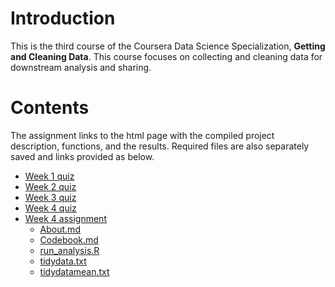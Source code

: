 # Introduction

This is the third course of the Coursera Data Science Specialization, **Getting and Cleaning Data**. This course focuses on collecting and cleaning data for downstream analysis and sharing.


# Contents
The assignment links to the html page with the compiled project description, functions, and the results. Required files are also separately saved and links provided as below.

- [Week 1 quiz](https://wamber-aww.github.io/coursera-data-science/Course3_GetAndCleanData/W1Quiz.html)  
- [Week 2 quiz](https://wamber-aww.github.io/coursera-data-science/Course3_GetAndCleanData/W2Quiz.html)  
- [Week 3 quiz](https://wamber-aww.github.io/coursera-data-science/Course3_GetAndCleanData/W3Quiz.html)  
- [Week 4 quiz](https://wamber-aww.github.io/coursera-data-science/Course3_GetAndCleanData/W4Quiz.html)
- [Week 4 assignment](https://wamber-aww.github.io/coursera-data-science/Course3_GetAndCleanData/W4Hw.html)
	- [About.md](https://github.com/wamber-aww/coursera-data-science/blob/gh-pages/Course3_GetAndCleanData/about.md)
	- [Codebook.md](https://github.com/wamber-aww/coursera-data-science/blob/gh-pages/Course3_GetAndCleanData/codeBook.md)
	- [run_analysis.R](https://github.com/wamber-aww/coursera-data-science/blob/gh-pages/Course3_GetAndCleanData/run_analysis.R)
	- [tidydata.txt](https://github.com/wamber-aww/coursera-data-science/blob/gh-pages/Course3_GetAndCleanData/tidyData.txt)
	- [tidydatamean.txt](https://github.com/wamber-aww/coursera-data-science/blob/gh-pages/Course3_GetAndCleanData/tidyDataMean.txt)
